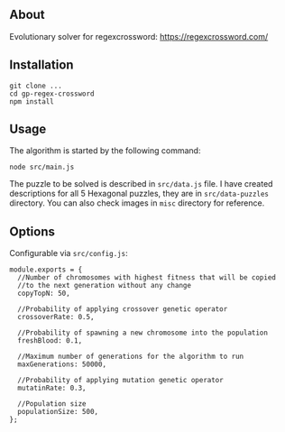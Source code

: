 ## About
Evolutionary solver for regexcrossword: https://regexcrossword.com/

## Installation

```
git clone ...
cd gp-regex-crossword
npm install
```

## Usage

The algorithm is started by the following command:

```
node src/main.js
```

The puzzle to be solved is described in `src/data.js` file. I have created
descriptions for all 5 Hexagonal puzzles, they are in `src/data-puzzles` directory.
You can also check images in `misc` directory for reference.

## Options

Configurable via `src/config.js`:

```
module.exports = {
  //Number of chromosomes with highest fitness that will be copied
  //to the next generation without any change
  copyTopN: 50,

  //Probability of applying crossover genetic operator
  crossoverRate: 0.5,

  //Probability of spawning a new chromosome into the population
  freshBlood: 0.1,

  //Maximum number of generations for the algorithm to run
  maxGenerations: 50000,

  //Probability of applying mutation genetic operator
  mutatinRate: 0.3,

  //Population size
  populationSize: 500,
};
```
